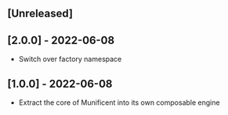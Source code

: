 ## [Unreleased]

## [2.0.0] - 2022-06-08

- Switch over factory namespace

## [1.0.0] - 2022-06-08

- Extract the core of Munificent into its own composable engine
